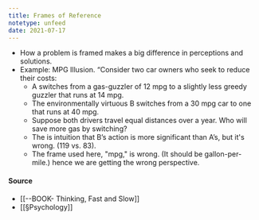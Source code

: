 ```yaml
---
title: Frames of Reference
notetype: unfeed
date: 2021-07-17
---
```


- How a problem is framed makes a big difference in perceptions and solutions. 
- Example: MPG Illusion. “Consider two car owners who seek to reduce their costs:
	-   A switches from a gas-guzzler of 12 mpg to a slightly less greedy guzzler that runs at 14 mpg.
	-   The environmentally virtuous B switches from a 30 mpg car to one that runs at 40 mpg.
	- Suppose both drivers travel equal distances over a year. Who will save more gas by switching? 
	- The is intuition that B’s action is more significant than A’s, but it's wrong. (119 vs. 83). 
	- The frame used here, "mpg," is wrong. (It should be gallon-per-mile.) hence we are getting the wrong perspective. 

#### Source
- [[--BOOK- Thinking, Fast and Slow]]
- [[§Psychology]]